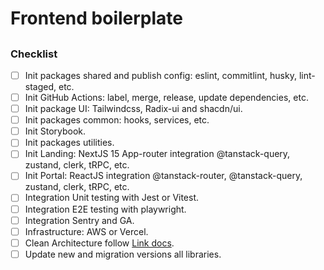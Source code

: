# Frontend boilerplate

##

### Checklist

- [ ] Init packages shared and publish config: eslint, commitlint, husky, lint-staged, etc.
- [ ] Init GitHub Actions: label, merge, release, update dependencies, etc.
- [ ] Init package UI: Tailwindcss, Radix-ui and shacdn/ui.
- [ ] Init packages common: hooks, services, etc.
- [ ] Init Storybook.
- [ ] Init packages utilities.
- [ ] Init Landing: NextJS 15 App-router integration @tanstack-query, zustand, clerk, tRPC, etc.
- [ ] Init Portal: ReactJS integration @tanstack-router, @tanstack-query, zustand, clerk, tRPC, etc.
- [ ] Integration Unit testing with Jest or Vitest.
- [ ] Integration E2E testing with playwright.
- [ ] Integration Sentry and GA.
- [ ] Infrastructure: AWS or Vercel.
- [ ] Clean Architecture follow [Link docs](https://blog.cleancoder.com/uncle-bob/2012/08/13/the-clean-architecture.html).
- [ ] Update new and migration versions all libraries.
